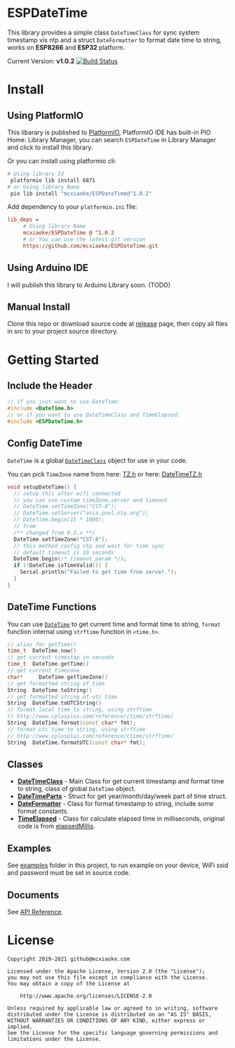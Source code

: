 # ESPDateTime

This library provides a simple class `DateTimeClass` for sync system timestamp vis ntp and a struct `DateFormatter` to format date time to string, works on **ESP8266** and **ESP32** platform.

Current Version: **v1.0.2** [![Build Status](https://travis-ci.org/mcxiaoke/ESPDateTime.svg?branch=master)](https://travis-ci.org/mcxiaoke/ESPDateTime)

# Install

## Using PlatformIO

This libarary is published to [PlatformIO](https://platformio.org/lib/show/6871/ESPDateTime), PlatformIO IDE has built-in PIO Home: Library Manager, you can search `ESPDateTime` in Library Manager and click to install this library.

Or you can install using platformio cli:

```bash
# Using library Id
 platformio lib install 6871
# or Using library Name
 pio lib install "mcxiaoke/ESPDateTime@^1.0.2"
```

Add dependency to your `platformio.ini` file:

```ini
lib_deps =
     # Using library Name
     mcxiaoke/ESPDateTime @ ^1.0.2
     # or You can use the latest git version
     https://github.com/mcxiaoke/ESPDateTime.git
```

## Using Arduino IDE

I will publish this library to Arduino Library soon. (TODO)

## Manual Install

Clone this repo or download source code at [release](https://github.com/mcxiaoke/ESPDateTime/releases/latest) page, then copy all files in src to your project source directory.

# Getting Started

## Include the Header

```cpp
// if you just want to use DateTime:
#include <DateTime.h>
// or if you want to use DateTimeClass and TimeElapsed:
#include <ESPDateTime.h>
```

## Config DateTime

`DateTime` is a global [`DateTimeClass`](https://github.com/mcxiaoke/ESPDateTime/blob/master/src/DateTime.h#L58) object for use in your code.

You can pick `TimeZone` name from here: [TZ.h](https://github.com/esp8266/Arduino/blob/master/cores/esp8266/TZ.h) or here: [DateTimeTZ.h](https://github.com/mcxiaoke/ESPDateTime/blob/master/src/DateTimeTZ.h)

```cpp
void setupDateTime() {
  // setup this after wifi connected
  // you can use custom timeZone,server and timeout
  // DateTime.setTimeZone("CST-8");
  // DateTime.setServer("asia.pool.ntp.org");
  // DateTime.begin(15 * 1000);
  // from
  /** changed from 0.2.x **/
  DateTime.setTimeZone("CST-8");
  // this method config ntp and wait for time sync
  // default timeout is 10 seconds
  DateTime.begin(/* timeout param */);
  if (!DateTime.isTimeValid()) {
    Serial.println("Failed to get time from server.");
  }
}
```

## DateTime Functions

You can use [`DateTime`](https://github.com/mcxiaoke/ESPDateTime/blob/master/src/DateTime.h#L58) to get current time and format time to string, `format` function internal using `strftime` function in `<time.h>`.

```cpp
// alias for getTime()
time_t  DateTime.now()
// get current timestap in seconds
time_t  DateTime.getTime()
// get current timezone
char*     DateTime.getTimeZone()
// get formatted string of time
String  DateTime.toString()
// get formatted string of utc time
String  DateTime.toUTCString()
// format local time to string, using strftime
// http://www.cplusplus.com/reference/ctime/strftime/
String  DateTime.format(const char* fmt);
// format utc time to string, using strftime
// http://www.cplusplus.com/reference/ctime/strftime/
String  DateTime.formatUTC(const char* fmt);
```

## Classes

- [**DateTimeClass**](https://github.com/mcxiaoke/ESPDateTime/blob/master/src/DateTime.h#L58) - Main Class for get current timestamp and format time to string, class of global `DateTime` object.
- [**DateTimeParts**](https://github.com/mcxiaoke/ESPDateTime/blob/master/src/DateTime.h#L20) - Struct for get year/month/day/week part of time struct.
- [**DateFormatter**](https://github.com/mcxiaoke/ESPDateTime/blob/master/src/DateTime.h#L44) - Class for format timestamp to string, include some format constants.
- [**TimeElapsed**](https://github.com/mcxiaoke/ESPDateTime/blob/master/src/TimeElapsed.h) - Class for calculate elapsed time in milliseconds, original code is from [elapsedMillis](https://github.com/pfeerick/elapsedMillis).

## Examples

See [examples](https://github.com/mcxiaoke/ESPDateTime/tree/master/examples/) folder in this project, to run example on your device, WiFi ssid and password must be set in source code.

## Documents

See [API Reference](https://blog.mcxiaoke.com/ESPDateTime/).

# License

    Copyright 2019-2021 github@mcxiaoke.com

    Licensed under the Apache License, Version 2.0 (the "License");
    you may not use this file except in compliance with the License.
    You may obtain a copy of the License at

        http://www.apache.org/licenses/LICENSE-2.0

    Unless required by applicable law or agreed to in writing, software
    distributed under the License is distributed on an "AS IS" BASIS,
    WITHOUT WARRANTIES OR CONDITIONS OF ANY KIND, either express or implied.
    See the License for the specific language governing permissions and
    limitations under the License.
